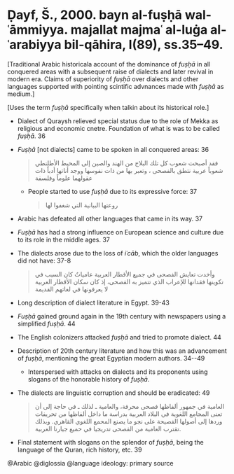 # Ḍayf, Š., 2000. bayn al-fuṣḥā wal-ʿāmmiyya.  majallat majmaʿ al-luġa al-ʿarabiyya bil-qāhira, I(89), ss.35–49.

[Traditional Arabic historicala account of the dominance of *fuṣḥā* in all conquered areas with a subsequent raise of dialects and later revival in modern era. Claims of superiority of *fuṣḥā* over dialects and other languages supported with pointing scintific advnances made with *fuṣḥā* as medium.]

[Uses the term *fuṣḥā* specifically when talkin about its historical role.]

- Dialect of Quraysh relieved special status due to the role of Mekka as religious and economic cnetre. Foundation of what is was to be called *fuṣḥā*.  36

- *Fuṣḥā* [not dialects] came to be spoken in all conquered areas: 36

    > فقد أصبحت شعوب كل تلك البلاج من الهند والصين إلى المحيط الأطلنطي شعوباً عربية نتطق بالفصحى ، وتعبر بها من ذات نفوسها ووجد أناتها أدباٌ ذات عقولهما علوماً وفلسفة

    - People started to use *fuṣḥā* due to its expressive force: 37

        > روعتها البيانية التي شغفوا لها 

- Arabic has defeated all other languages that came in its way. 37

- *Fuṣḥā* has had a strong influence on European science and culture due to its role in the middle ages. 37

- The dialects arose due to the loss of *iʿcāb*, which the older languages did not have: 37-8

    > وأخدت تعايش الفصحى في جميع الأقطار العربية عامياتٌ كان السبب في تكوينها فقدانها للإعراب الذي تتميز به الفصحى، إذ كان سكان الأقطار العربية لا يعرفونها في لغاتهم القديمة 

- Long description of dialect literature in Egypt. 39-43

- *Fuṣḥā* gained ground again in the 19th century with newspapers using a simplified *fuṣḥā*. 44

- The English colonizers attacked *fuṣḥā* and tried to promote dialect. 44

- Description of 20th century literature and how this was an advancement of *fuṣḥā*, mentioning the great Egyptian modern authors. 34--49


    - Interspersed with attacks on dialects and its proponents using slogans of the honorable history of *fuṣḥā*. 


- The dialects are linguistic corruption and should be eradicated: 49

    > العامية في جمهور ألفاظها فصحى محرفة، والعامية ـ لذلك ـ في حاجة إلى أن تعنى المجامع اللغوية في البلاد العربية بدراسة ما داخل ألفاظها من تحريفات وردها إلى أصولها الفصيحة على نجو ما يصنع المحمع اللغوي القاهري. وبذلك تقترب العامية من الفصحى تدريجيا في حميع جيارنا العربية.

- Final statement with slogans on the splendor of *fuṣḥā*, being the language of the Quran, rich history, etc. 39 

@Arabic
@diglossia
@language ideology: primary source
